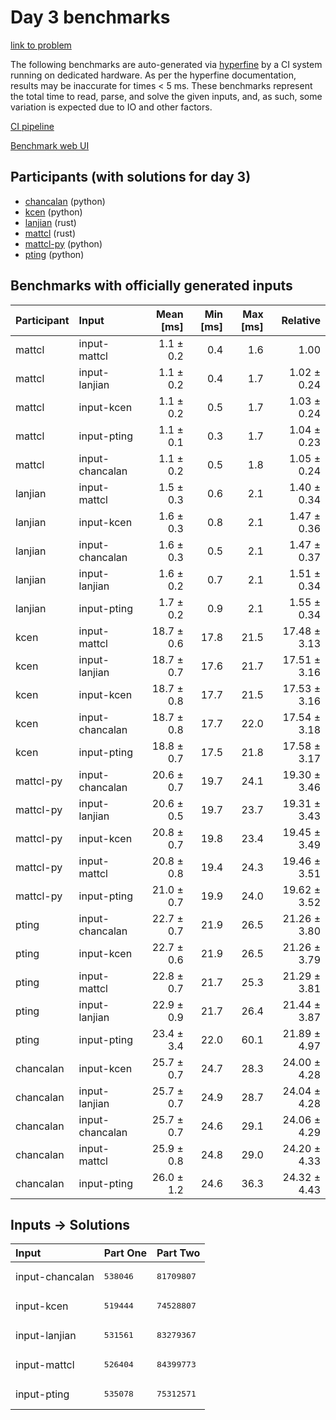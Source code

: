# Day 3 benchmarks

[link to problem](https://adventofcode.com/2023/day/3)

The following benchmarks are auto-generated via
[hyperfine](https://github.com/sharkdp/hyperfine) by a CI system running on
dedicated hardware. As per the hyperfine documentation, results may be
inaccurate for times < 5 ms. These benchmarks represent the total time to read,
parse, and solve the given inputs, and, as such, some variation is expected due
to IO and other factors.

[CI pipeline](http://ci.papercode.net:8080/teams/main/pipelines/aoc2023)

[Benchmark web UI](https://aoc.ancalagon.black)


## Participants (with solutions for day 3)

- [chancalan](https://github.com/chancalan/aoc2023) (python)
- [kcen](https://github.com/kcen/aoc2023) (python)
- [lanjian](https://github.com/lanjian/aoc-2023) (rust)
- [mattcl](https://github.com/mattcl/aoc2023) (rust)
- [mattcl-py](https://github.com/mattcl/aoc2023-py) (python)
- [pting](https://github.com/pting/aoc2023) (python)


## Benchmarks with officially generated inputs

| Participant | Input | Mean [ms] | Min [ms] | Max [ms] | Relative |
|:---|:---|---:|---:|---:|---:|
| mattcl | input-mattcl | 1.1 ± 0.2 | 0.4 | 1.6 | 1.00 |
| mattcl | input-lanjian | 1.1 ± 0.2 | 0.4 | 1.7 | 1.02 ± 0.24 |
| mattcl | input-kcen | 1.1 ± 0.2 | 0.5 | 1.7 | 1.03 ± 0.24 |
| mattcl | input-pting | 1.1 ± 0.1 | 0.3 | 1.7 | 1.04 ± 0.23 |
| mattcl | input-chancalan | 1.1 ± 0.2 | 0.5 | 1.8 | 1.05 ± 0.24 |
| lanjian | input-mattcl | 1.5 ± 0.3 | 0.6 | 2.1 | 1.40 ± 0.34 |
| lanjian | input-kcen | 1.6 ± 0.3 | 0.8 | 2.1 | 1.47 ± 0.36 |
| lanjian | input-chancalan | 1.6 ± 0.3 | 0.5 | 2.1 | 1.47 ± 0.37 |
| lanjian | input-lanjian | 1.6 ± 0.2 | 0.7 | 2.1 | 1.51 ± 0.34 |
| lanjian | input-pting | 1.7 ± 0.2 | 0.9 | 2.1 | 1.55 ± 0.34 |
| kcen | input-mattcl | 18.7 ± 0.6 | 17.8 | 21.5 | 17.48 ± 3.13 |
| kcen | input-lanjian | 18.7 ± 0.7 | 17.6 | 21.7 | 17.51 ± 3.16 |
| kcen | input-kcen | 18.7 ± 0.8 | 17.7 | 21.5 | 17.53 ± 3.16 |
| kcen | input-chancalan | 18.7 ± 0.8 | 17.7 | 22.0 | 17.54 ± 3.18 |
| kcen | input-pting | 18.8 ± 0.7 | 17.5 | 21.8 | 17.58 ± 3.17 |
| mattcl-py | input-chancalan | 20.6 ± 0.7 | 19.7 | 24.1 | 19.30 ± 3.46 |
| mattcl-py | input-lanjian | 20.6 ± 0.5 | 19.7 | 23.7 | 19.31 ± 3.43 |
| mattcl-py | input-kcen | 20.8 ± 0.7 | 19.8 | 23.4 | 19.45 ± 3.49 |
| mattcl-py | input-mattcl | 20.8 ± 0.8 | 19.4 | 24.3 | 19.46 ± 3.51 |
| mattcl-py | input-pting | 21.0 ± 0.7 | 19.9 | 24.0 | 19.62 ± 3.52 |
| pting | input-chancalan | 22.7 ± 0.7 | 21.9 | 26.5 | 21.26 ± 3.80 |
| pting | input-kcen | 22.7 ± 0.6 | 21.9 | 26.5 | 21.26 ± 3.79 |
| pting | input-mattcl | 22.8 ± 0.7 | 21.7 | 25.3 | 21.29 ± 3.81 |
| pting | input-lanjian | 22.9 ± 0.9 | 21.7 | 26.4 | 21.44 ± 3.87 |
| pting | input-pting | 23.4 ± 3.4 | 22.0 | 60.1 | 21.89 ± 4.97 |
| chancalan | input-kcen | 25.7 ± 0.7 | 24.7 | 28.3 | 24.00 ± 4.28 |
| chancalan | input-lanjian | 25.7 ± 0.7 | 24.9 | 28.7 | 24.04 ± 4.28 |
| chancalan | input-chancalan | 25.7 ± 0.7 | 24.6 | 29.1 | 24.06 ± 4.29 |
| chancalan | input-mattcl | 25.9 ± 0.8 | 24.8 | 29.0 | 24.20 ± 4.33 |
| chancalan | input-pting | 26.0 ± 1.2 | 24.6 | 36.3 | 24.32 ± 4.43 |


## Inputs -> Solutions

| Input | Part One | Part Two |
|:---|:---|:---|
|input-chancalan|<pre>538046</pre>|<pre>81709807</pre>|
|input-kcen|<pre>519444</pre>|<pre>74528807</pre>|
|input-lanjian|<pre>531561</pre>|<pre>83279367</pre>|
|input-mattcl|<pre>526404</pre>|<pre>84399773</pre>|
|input-pting|<pre>535078</pre>|<pre>75312571</pre>|